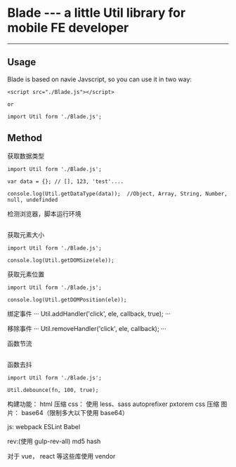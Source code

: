 # Blade --- a little Util library for mobile FE developer

---

## Usage
Blade is based on navie Javscript, so you can use it in two way:
```
<script src="./Blade.js"></script>

or

import Util form './Blade.js';
```

## Method
获取数据类型
```
import Util form './Blade.js';

var data = {}; // [], 123, 'test'....

console.log(Util.getDataType(data));  //Object, Array, String, Number, null, undefinded
```
检测浏览器，脚本运行环境
```

```
获取元素大小
```
import Util form './Blade.js';

console.log(Util.getDOMSize(ele));
```
获取元素位置
```
import Util form './Blade.js';

console.log(Util.getDOMPosition(ele));
```

绑定事件
···
Util.addHandler('click', ele, callback, true);
···

移除事件
···
Util.removeHandler('click', ele, callback);
···

函数节流
```

```
函数去抖
```
import Util form './Blade.js';

Util.debounce(fn, 100, true);
```




构建功能：
html 压缩
css：
使用 less、sass
autoprefixer
pxtorem
css 压缩
图片：
base64（限制多大以下使用 base64）

js:
webpack
ESLint
Babel

rev:(使用 gulp-rev-all)
md5 hash


对于 vue， react 等这些库使用 vendor




